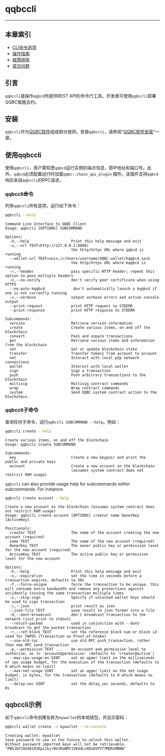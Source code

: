 # qqbccli
---
## 本章索引

* [CLI命令选项](03_command-reference\index.md)
* [操作指南](02_how-to-guides\index.md)
* [故障排除](04_troubleshooting.md)
* [常见问题](05_FAQ.md)


## 引言

`qqbccli`是操作`qqbcd`所提供REST API的命令行工具。开发者可使用`qqbccli`部署QQBC智能合约。

## 安装

`qqbccli`作为[QQBC软件](https://github.com/QQBC/QQBC/README.md)组成部分提供。安装`qqbccli`，请参阅“[QQBC软件安装](../00_install/index.md)”一章。

## 使用qqbccli

使用`qqbccli`，用户需知悉`qqbcd`运行实例的端点信息，即IP地址和端口号。此外，`qqbcd`必须配置运行时加载`qqbc::chain_api_plugin` 插件。该插件支持`qqbcd`响应来自`qqbccli`的RPC请求。

### qqbccli命令

列举`qqbccli`所有选项，运行如下命令：

```sh
qqbccli --help
```

```console
Command Line Interface to QQBC Client
Usage: qqbccli [OPTIONS] SUBCOMMAND

Options:
  -h,--help                   Print this help message and exit
  -u,--url TEXT=http://127.0.0.1:8888/
                              the http/https URL where qqbcd is running
  --wallet-url TEXT=unix:///Users/username/QQBC-wallet/kqqbcd.sock
                              the http/https URL where kqqbcd is running
  -r,--header                 pass specific HTTP header; repeat this option to pass multiple headers
  -n,--no-verify              don't verify peer certificate when using HTTPS
  --no-auto-kqqbcd             don't automatically launch a kqqbcd if one is not currently running
  -v,--verbose                output verbose errors and action console output
  --print-request             print HTTP request to STDERR
  --print-response            print HTTP response to STDERR

Subcommands:
  version                     Retrieve version information
  create                      Create various items, on and off the blockchain
  convert                     Pack and unpack transactions
  get                         Retrieve various items and information from the blockchain
  set                         Set or update blockchain state
  transfer                    Transfer tokens from account to account
  net                         Interact with local p2p network connections
  wallet                      Interact with local wallet
  sign                        Sign a transaction
  push                        Push arbitrary transactions to the blockchain
  multisig                    Multisig contract commands
  wrap                        Wrap contract commands
  system                      Send QQBC.system contract action to the blockchain.
```

### qqbccli子命令

查询任何子命令，运行`qqbccli SUBCOMMAND --help`。例如：

```sh
qqbccli create --help
```

```console
Create various items, on and off the blockchain
Usage: qqbccli create SUBCOMMAND

Subcommands:
  key                         Create a new keypair and print the public and private keys
  account                     Create a new account on the blockchain
                              (assumes system contract does not restrict RAM usage)
```

`qqbccli` can also provide usage help for subcommands within subcommands. For instance:

```sh
qqbccli create account --help
```

```console
Create a new account on the blockchain (assumes system contract does not restrict RAM usage)
Usage: qqbccli create account [OPTIONS] creator name OwnerKey [ActiveKey]

Positionals:
  creator TEXT                The name of the account creating the new account (required)
  name TEXT                   The name of the new account (required)
  OwnerKey TEXT               The owner public key or permission level for the new account (required)
  ActiveKey TEXT              The active public key or permission level for the new account

Options:
  -h,--help                   Print this help message and exit
  -x,--expiration             set the time in seconds before a transaction expires, defaults to 30s
  -f,--force-unique           force the transaction to be unique. this will consume extra bandwidth and remove any protections against accidently issuing the same transaction multiple times
  -s,--skip-sign              Specify if unlocked wallet keys should be used to sign transaction
  -j,--json                   print result as json
  --json-file TEXT            save result in json format into a file
  -d,--dont-broadcast         don't broadcast transaction to the network (just print to stdout)
  --return-packed             used in conjunction with --dont-broadcast to get the packed transaction
  -r,--ref-block TEXT         set the reference block num or block id used for TAPOS (Transaction as Proof-of-Stake)
  --use-old-rpc               use old RPC push_transaction, rather than new RPC send_transaction
  -p,--permission TEXT ...    An account and permission level to authorize, as in 'account@permission' (defaults to 'creator@active')
  --max-cpu-usage-ms UINT     set an upper limit on the milliseconds of cpu usage budget, for the execution of the transaction (defaults to 0 which means no limit)
  --max-net-usage UINT        set an upper limit on the net usage budget, in bytes, for the transaction (defaults to 0 which means no limit)
  --delay-sec UINT            set the delay_sec seconds, defaults to 0s
```

## qqbccli示例

如下`qqbccli`命令创建名称为`mywallet`的本地钱包，并显示密码：

```sh
qqbccli wallet create -n mywallet --to-console
```

```console
Creating wallet: mywallet
Save password to use in the future to unlock this wallet.
Without password imported keys will not be retrievable.
"PW5JbF34UdA193Eps1bjrWVJRaNMt1VKddLn4Dx6SPVTfMDRnMBWN"
```
